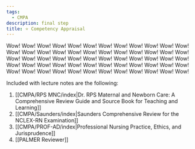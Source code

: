 ```yaml
---
tags:
  - CMPA
description: final step
title: ⭐ Competency Appraisal
---
```

Wow! Wow! Wow! Wow! Wow! Wow! Wow! Wow! Wow! Wow! Wow! Wow! Wow! Wow! Wow! Wow! Wow! Wow! Wow! Wow! Wow! Wow! Wow! Wow! Wow! Wow! Wow! Wow! Wow! Wow! Wow! Wow! Wow! Wow! Wow! Wow! Wow! Wow! Wow! Wow! Wow! Wow! Wow! Wow! Wow! Wow! Wow! Wow! Wow! Wow! Wow! Wow! Wow! Wow! Wow! Wow! Wow! Wow! Wow! Wow!

Included with lecture notes are the following:
1. [[CMPA/RPS MNC/index|Dr. RPS Maternal and Newborn Care: A Comprehensive Review Guide and Source Book for Teaching and Learning]]
2. [[CMPA/Saunders/index|Saunders Comprehensive Review for the NCLEX-RN Examination]]
3. [[CMPA/PROF-AD/index|Professional Nursing Practice, Ethics, and Jurisprudence]]
4. [[PALMER Reviewer]]